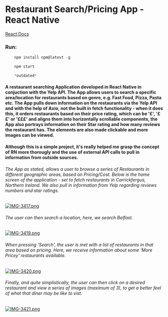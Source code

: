 # Restaurant Search/Pricing App - React Native

[React Docs](https://facebook.github.io/react-native/docs/getting-started)

### Run:

```javascript
    npm install npm@latest -g

    npm start

    *outdated*
```

#### A restaurant searching Application developed in React Native in conjuction with the Yelp API. The App allows users to search a specific area/location for restaurants based on genre, e.g. Fast Food, Pizza, Pasta etc. The App pulls down information on the restaurants via the Yelp API and with the help of Axio, not the built in fetch functionality - when it does this, it orders restaurants based on their price rating, which can be '£', '££' or '£££' and aligns them into horizontally scrollable components, the App also portrays information on their Star rating and how many reviews the restaurant has. The elements are also made clickable and more images can be viewed.

#### Although this is a simple project, it's really helped me grasp the concept of RN more thorougly and the use of external API calls to pull in information from outside sources.

###### The App as stated, allows a user to browse a series of Restaurants in different geographic areas, based on Pricing/Cost. Below is the home screen of the application - set to fetch restaurants in Carrickfergus, Northern Ireland. We also pull in information from Yelp regarding reviews numbers and star ratings.

[![IMG-3417.png](https://i.postimg.cc/yYMKv57r/IMG-3417.png)](https://postimg.cc/zVF4fxbn)

###### The user can then search a location, here, we search Belfast.

[![IMG-3419.png](https://i.postimg.cc/rygCGXNM/IMG-3419.png)](https://postimg.cc/5jYC1rrR)

###### When pressing 'Search', the user is met with a list of restaurants in that area based on pricing. Here, we receive information about some 'More Pricey' restaurants available.

[![IMG-3420.png](https://i.postimg.cc/sfpfbsNC/IMG-3420.png)](https://postimg.cc/mhgGHf4m)

###### Finally, and quite simplistically, the user can then click on a desired restaurant and view a series of images (maximum of 3), to get a better feel of what that diner may be like to vist.

[![IMG-3421.png](https://i.postimg.cc/8PQ4PB4r/IMG-3421.png)](https://postimg.cc/dD6r5Czq)
